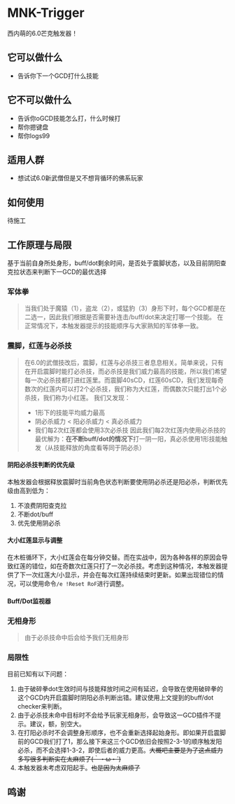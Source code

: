 # MNK-Trigger
西内萌的6.0芒克触发器！
## 它可以做什么
- 告诉你下一个GCD打什么技能
## 它不可以做什么
- 告诉你oGCD技能怎么打，什么时候打
- 帮你摁键盘
- 帮你logs99
## 适用人群
- 想试试6.0新武僧但是又不想背循环的佛系玩家
## 如何使用
待施工
## 工作原理与局限
基于当前自身所处身形，buff/dot剩余时间，是否处于震脚状态，以及目前阴阳查克拉状态来判断下一GCD的最优选择
### 军体拳
> 当我们处于魔猿（1），盗龙（2），或猛豹（3）身形下时，每个GCD都是在二选一，因此我们根据是否需要补连击/buff/dot来决定打哪一个技能。
在正常情况下，本触发器提示的技能顺序与大家熟知的军体拳一致。
### 震脚，红莲与必杀技
> 在6.0的武僧技改后，震脚，红莲与必杀技三者息息相关。简单来说，只有在开启震脚时能打必杀技，而必杀技是我们威力最高的技能，所以我们希望每一次必杀技都打进红莲里。而震脚40sCD，红莲60sCD，我们发现每奇数次的红莲内可以打2个必杀技，我们称为大红莲，而偶数次只能打出1个必杀技，我们称为小红莲。
> 我们又发现：
> - 1形下的技能平均威力最高
> - 阴必杀威力 < 阳必杀威力 < 真必杀威力
> - 我们每2次红莲都会使用3次必杀技
> 因此我们每2次红莲内使用必杀技的最优解为：**在不断buff/dot的情况下**打一阴一阳，真必杀使用1形技能触发（从技能释放的角度看等同于阴必杀）

#### 阴阳必杀技判断的优先级
本触发器会根据释放震脚时当前角色状态判断要使用阴必杀还是阳必杀，判断优先级由高到低为：
1. 不浪费阴阳查克拉
2. 不断dot/buff
3. 优先使用阴必杀

#### 大小红莲显示与调整
在木桩循环下，大小红莲会在每分钟交替。而在实战中，因为各种各样的原因会导致红莲的错位，如在奇数次红莲只打了一次必杀技。考虑到这种情况，本触发器提供了下一次红莲大/小显示，并会在每次红莲持续结束时更新。如果出现错位的情况，可以使用命令`/e !Reset RoF`进行调整。

#### Buff/Dot监视器



### 无相身形
> 由于必杀技命中后会给予我们无相身形
### 局限性
目前已知有以下问题：
1. 由于破碎拳dot生效时间与技能释放时间之间有延迟，会导致在使用破碎拳的这个GCD内开启震脚时阴阳必杀判断出错。建议使用上文提到的buff/dot checker来判断。
2. 由于必杀技未命中目标时不会给予玩家无相身形，会导致这一GCD插件不提示。建议，额，别空大。
3. 在打阳必杀时不会调整身形顺序，也不会重新选择起始身形。即如果开启震脚前的GCD我们打了1，那么接下来这三个GCD依旧会按照2-3-1的顺序触发阳必杀，而不会选择1-3-2，即使后者的威力更高。~~大概吧主要是为了这点威力多写很多判断实在太麻烦了(｀・ω・´)~~
4. 本触发器未考虑双阳起手。~~也是因为太麻烦了~~
## 鸣谢
